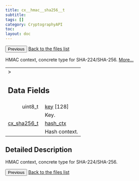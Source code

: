 ```yaml
---
title: cx__hmac__sha256__t
subtitle:
tags: []
category: CryptographyAPI
toc:
layout: doc
---
```


<button class="uk-button uk-button-default uk-button-small uk-margin-medium-top" onclick="history.back()">Previous</button>
<a class="uk-button uk-button-default uk-button-small uk-margin-medium-top crypto-button" href="../../crypto-api/files">Back to the files list</a>


<p>HMAC context, concrete type for SHA-224/SHA-256.  
 <a href="../cx__hmac__sha256__t#details">More...</a></p>
<table class="memberdecls">
<tr class="heading"><td colspan="4">><h2 class="groupheader"><a name="pub-attribs"></a>
Data Fields</h2></td></tr>
<tr class="memitem:a88091e6802236471cb8e165d359d63ce"><td class="memItemLeft" align="right" valign="top"><a id="a88091e6802236471cb8e165d359d63ce"></a>
uint8_t&#160;</td><td colspan="3" class="memItemRight" valign="bottom"><a class="el" href="../cx__hmac__sha256__t#a88091e6802236471cb8e165d359d63ce">key</a> [128]</td></tr>
<tr class="memdesc:a88091e6802236471cb8e165d359d63ce"><td class="mdescLeft">&#160;</td><td colspan="3" class="mdescRight">Key. <br /></td></tr>
<tr class="memitem:a3fb60def435708debaa6ee3014de1d3d"><td class="memItemLeft" align="right" valign="top"><a id="a3fb60def435708debaa6ee3014de1d3d"></a>
<a class="el" href="../lcx__sha256_8h#ac46cc2c6a6a5a142363e7a3dfaa17d87">cx_sha256_t</a>&#160;</td><td colspan="3" class="memItemRight" valign="bottom"><a class="el" href="../cx__hmac__sha256__t#a3fb60def435708debaa6ee3014de1d3d">hash_ctx</a></td></tr>
<tr class="memdesc:a3fb60def435708debaa6ee3014de1d3d"><td class="mdescLeft">&#160;</td><td colspan="3" class="mdescRight">Hash context. <br /></td></tr>
</table>
<a name="details" id="details"></a>

## Detailed Description

<div class="textblock"><p>HMAC context, concrete type for SHA-224/SHA-256. </p>
<button class="uk-button uk-button-default uk-button-small uk-margin-medium-top" onclick="history.back()">Previous</button>
<a class="uk-button uk-button-default uk-button-small uk-margin-medium-top crypto-button" href="../../crypto-api/files">Back to the files list</a>
